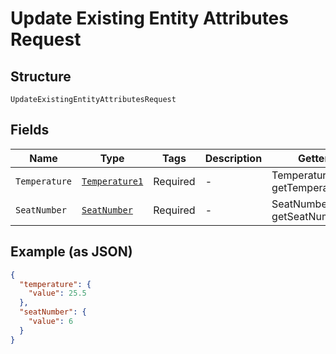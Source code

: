
# Update Existing Entity Attributes Request

## Structure

`UpdateExistingEntityAttributesRequest`

## Fields

| Name | Type | Tags | Description | Getter | Setter |
|  --- | --- | --- | --- | --- | --- |
| `Temperature` | [`Temperature1`](../../doc/models/temperature-1.md) | Required | - | Temperature1 getTemperature() | setTemperature(Temperature1 temperature) |
| `SeatNumber` | [`SeatNumber`](../../doc/models/seat-number.md) | Required | - | SeatNumber getSeatNumber() | setSeatNumber(SeatNumber seatNumber) |

## Example (as JSON)

```json
{
  "temperature": {
    "value": 25.5
  },
  "seatNumber": {
    "value": 6
  }
}
```

